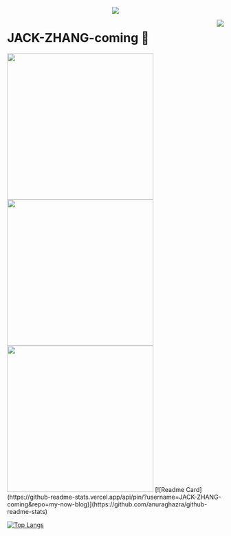<a href="https://github.com/JACK-ZHANG-coming">

  <p align="center">
    <img src="https://github-profile-trophy.vercel.app/?username=JACK-ZHANG-coming&column=7&theme=onedark"/>
  </p>

</a>

<a href="#">
  <img align="right" src="https://metrics.lecoq.io/JACK-ZHANG-coming?template=terminal" />
</a>

# JACK-ZHANG-coming 🌝

<img width="340px" src="https://github-readme-stats.vercel.app/api?username=JACK-ZHANG-coming&theme=vue-dark&count_private=true&show_icons=true">
<img width="340px" src="https://github-readme-stats.vercel.app/api/top-langs/?username=JACK-ZHANG-coming&theme=vue-dark&layout=compact">
<img width="340px" src="https://github-readme-stats.vercel.app/api/pin/?username=JACK-ZHANG-coming&repo=my-now-blog">
[![Readme Card](https://github-readme-stats.vercel.app/api/pin/?username=JACK-ZHANG-coming&repo=my-now-blog)](https://github.com/anuraghazra/github-readme-stats)

[![Top Langs](https://github-readme-stats.vercel.app/api/top-langs/?username=anuraghazra&hide=javascript,html)](https://github.com/anuraghazra/github-readme-stats)

